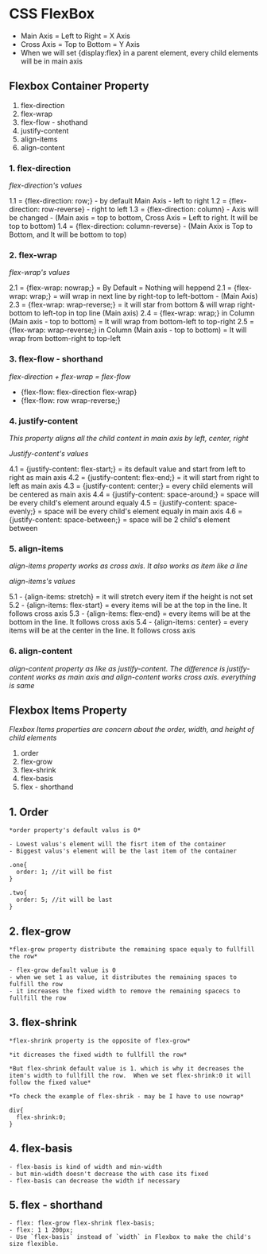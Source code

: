# CSS FlexBox

 - Main Axis = Left to Right = X Axis
 - Cross Axis = Top to Bottom = Y Axis
 - When we will set {display:flex} in a parent element, every child elements will be in main axis

## Flexbox Container Property

 1. flex-direction
 2. flex-wrap
 3. flex-flow - shothand
 4. justify-content
 5. align-items
 6. align-content



 ### 1. flex-direction 


  *flex-direction's values*

  1.1 = {flex-direction: row;} - by default Main Axis - left to right
  1.2 = {flex-direction: row-reverse} - right to left
  1.3 = {flex-direction: column} - Axis will be changed - (Main axis = top to bottom, Cross Axis = Left to right. It will be top to bottom) 
  1.4 = {flex-direction: column-reverse} - (Main Axix is Top to Bottom, and It will be bottom to top)

 ### 2. flex-wrap
 
 *flex-wrap's values*

  2.1 = {flex-wrap: nowrap;} = By Default = Nothing will heppend
  2.1 = {flex-wrap: wrap;} = will wrap in next line by right-top to left-bottom - (Main Axis)
  2.3 = {flex-wrap: wrap-reverse;} = it will star from bottom & will wrap right-bottom to left-top in top line (Main axis)
  2.4 = {flex-wrap: wrap;} in Column (Main axis - top to bottom) = It will wrap from bottom-left to top-right
  2.5 = {flex-wrap: wrap-reverse;} in Column (Main axis - top to bottom) = It will wrap from bottom-right to top-left
 





 ### 3. flex-flow - shorthand

 *flex-direction + flex-wrap = flex-flow*

  - {flex-flow: flex-direction flex-wrap}
  - {flex-flow: row wrap-reverse;}





 ### 4. justify-content

  *This property aligns all the child content in main axis by left, center, right*

  *Justify-content's values*

  4.1 = {justify-content: flex-start;} = its default value and start from left to right as main axis
  4.2 = {justify-content: flex-end;} = it will start from right to left as main axis
  4.3 = {justify-content: center;} = every child elements will be centered as main axis
  4.4 = {justify-content: space-around;} = space will be every child's element around equaly
  4.5 = {justify-content: space-evenly;} = space will be every child's element equaly in main axis
  4.6 = {justify-content: space-between;} = space will be 2 child's element between




 ### 5. align-items

  *align-items property works as cross axis. It also works as item like a line*

  *align-items's values*

  5.1 - {align-items: stretch} = it will stretch every item if the height is not set
  5.2 - {align-items: flex-start} = every items will be at the top in the line. It follows cross axis
  5.3 - {align-items: flex-end} = every items will be at the bottom in the line. It follows cross axis
  5.4 - {align-items: center} = every items will be at the center in the line. It follows cross axis
 
 ### 6. align-content

   *align-content property as like as  justify-content. The difference is justify-content works as main axis and align-content works cross axis. everything is same*










## Flexbox Items Property

  *Flexbox Items properties are concern about the order, width, and height of child elements*
  
  1. order
  2. flex-grow
  3. flex-shrink
  4. flex-basis
  5. flex - shorthand

  ## 1. Order
    
    *order property's default valus is 0*

    - Lowest valus's element will the fisrt item of the container
    - Biggest valus's element will be the last item of the container

    .one{
      order: 1; //it will be fist 
    }

    .two{
      order: 5; //it will be last
    } 
  
  ## 2. flex-grow

    *flex-grow property distribute the remaining space equaly to fullfill the row*

    - flex-grow default value is 0
    - when we set 1 as value, it distributes the remaining spaces to fulfill the row
    - it increases the fixed width to remove the remaining spacecs to fullfill the row

  ## 3. flex-shrink

    *flex-shrink property is the opposite of flex-grow*

    *it dicreases the fixed width to fullfill the row*

    *But flex-shrink default value is 1. which is why it decreases the item's width to fullfill the row.  When we set flex-shrink:0 it will follow the fixed value*

    *To check the example of flex-shrik - may be I have to use nowrap*

    div{
      flex-shrink:0;
    }

  
  ## 4. flex-basis

    - flex-basis is kind of width and min-width
    - but min-width doesn't decrease the with case its fixed
    - flex-basis can decrease the width if necessary

  ## 5. flex - shorthand

    - flex: flex-grow flex-shrink flex-basis;
    - flex: 1 1 200px;
    - Use `flex-basis` instead of `width` in Flexbox to make the child's size flexible.


